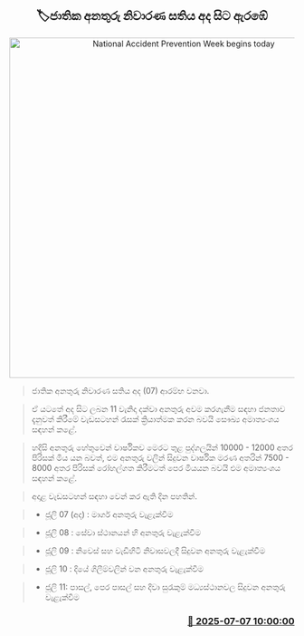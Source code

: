 <p align='center'><b><h2 align='center' title='National Accident Prevention Week begins today'>🏷ජාතික අනතුරු නිවාරණ සතිය අද සිට ඇරඹේ</h2></b></p>
<p align='center'><img src='https://helakuru.sgp1.cdn.digitaloceanspaces.com/esana/images/lib/hospital-cc.jpg' width='600' alt='National Accident Prevention Week begins today'></p>

> ජාතික අනතුරු නිවාරණ සතිය අද (07) ආරම්භ වනවා.

> ඒ යටතේ අද සිට ලබන 11 වැනිදා දක්වා අනතුරු අවම කරගැනීම සඳහා ජනතාව දැනුවත් කිරීමේ වැඩසටහන් රැසක් ක්‍රියාත්මක කරන බවයි සෞඛ්‍ය අමාත්‍යංශය සඳහන් කළේ.

> හදිසි අනතුරු හේතුවෙන් වාර්ෂිකව මෙරට තුළ පුද්ගලයින් 10000 - 12000 අතර පිරිසක් මිය යන බවත්, එම අනතුරු වලින් සිදුවන වාර්ෂික මරණ අතරින් 7500 - 8000 අතර පිරිසක් රෝහල්ගත කිරීමටත් පෙර මියයන බවයි එම අමාත්‍යංශය සඳහන් කළේ.

> අදාළ වැඩසටහන් සඳහා වෙන් කර ඇති දින පහතින්.

> * ජූලි 07 (අද) : මාර්ග අනතුරු වැළැක්වීම

> * ජූලි 08 : සේවා ස්ථානයන් හි අනතුරු වැළැක්වීම

> * ජූලි 09 : නිවෙස් සහ වැඩිහිටි නිවාසවලදී සිදුවන අනතුරු වැළැක්වීම

> * ජූලි 10 : දියේ ගිලීම්වලින් වන අනතුරු වැළැක්වීම

> * ජූලි 11: පාසල්, පෙර පාසල් සහ දිවා සුරැකුම් මධ්‍යස්ථානවල සිදුවන අනතුරු වැළැක්වීම



<h3 align='right'><a href='https://www.helakuru.lk/esana/p/111635/'>📅 2025-07-07 10:00:00</a></h3>
